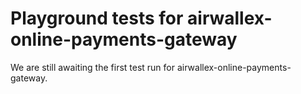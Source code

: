 # Playground tests for airwallex-online-payments-gateway
We are still awaiting the first test run for airwallex-online-payments-gateway.
